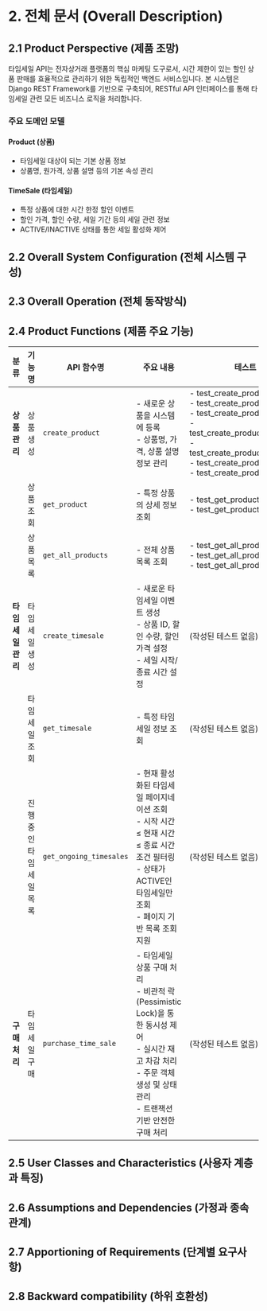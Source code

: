 # 2. 전체 문서 (Overall Description)

## 2.1 Product Perspective (제품 조망)

타임세일 API는 전자상거래 플랫폼의 핵심 마케팅 도구로서, 시간 제한이 있는 할인 상품 판매를 효율적으로 관리하기 위한 독립적인 백엔드 서비스입니다.
본 시스템은 Django REST Framework를 기반으로 구축되어, RESTful API 인터페이스를 통해 타임세일 관련 모든 비즈니스 로직을 처리합니다.

### 주요 도메인 모델

#### Product (상품)

- 타임세일 대상이 되는 기본 상품 정보
- 상품명, 원가격, 상품 설명 등의 기본 속성 관리

#### TimeSale (타임세일)

- 특정 상품에 대한 시간 한정 할인 이벤트
- 할인 가격, 할인 수량, 세일 기간 등의 세일 관련 정보
- ACTIVE/INACTIVE 상태를 통한 세일 활성화 제어

## 2.2 Overall System Configuration (전체 시스템 구성)

## 2.3 Overall Operation (전체 동작방식)

## 2.4 Product Functions (제품 주요 기능)

| 분류          | 기능명           | API 함수명                 | 주요 내용                                                                                                                  | 테스트 케이스 목록                                                                                                                                                                                                                                                                      |
|-------------|---------------|-------------------------|------------------------------------------------------------------------------------------------------------------------|---------------------------------------------------------------------------------------------------------------------------------------------------------------------------------------------------------------------------------------------------------------------------------|
| **상품 관리**   | 상품 생성         | `create_product`        | - 새로운 상품을 시스템에 등록<br>- 상품명, 가격, 상품 설명 정보 관리                                                                            | - test_create_product_success<br>- test_create_product_missing_name<br>- test_create_product_missing_price<br>- test_create_product_missing_description<br>- test_create_product_invalid_price_type<br>- test_create_product_empty_name<br>- test_create_product_negative_price |
|             | 상품 조회         | `get_product`           | - 특정 상품의 상세 정보 조회                                                                                                      | - test_get_product_existing_id<br>- test_get_product_non_existing_id                                                                                                                                                                                                            |
|             | 상품 목록         | `get_all_products`      | - 전체 상품 목록 조회                                                                                                          | - test_get_all_products_with_data<br>- test_get_all_products_empty<br>- test_get_all_products_large_dataset                                                                                                                                                                     |
| **타임세일 관리** | 타임세일 생성       | `create_timesale`       | - 새로운 타임세일 이벤트 생성<br>- 상품 ID, 할인 수량, 할인 가격 설정<br>- 세일 시작/종료 시간 설정                                                      | (작성된 테스트 없음)                                                                                                                                                                                                                                                                    |
|             | 타임세일 조회       | `get_timesale`          | - 특정 타임세일 정보 조회                                                                                                        | (작성된 테스트 없음)                                                                                                                                                                                                                                                                    |
|             | 진행 중인 타임세일 목록 | `get_ongoing_timesales` | - 현재 활성화된 타임세일 페이지네이션 조회<br>- 시작 시간 ≤ 현재 시간 ≤ 종료 시간 조건 필터링<br>- 상태가 ACTIVE인 타임세일만 조회<br>- 페이지 기반 목록 조회 지원              | (작성된 테스트 없음)                                                                                                                                                                                                                                                                    |
| **구매 처리**   | 타임세일 구매       | `purchase_time_sale`    | - 타임세일 상품 구매 처리<br>- 비관적 락(Pessimistic Lock)을 통한 동시성 제어<br>- 실시간 재고 차감 처리<br>- 주문 객체 생성 및 상태 관리<br>- 트랜잭션 기반 안전한 구매 처리 | (작성된 테스트 없음)                                                                                                                                                                                                                                                                    |

## 2.5 User Classes and Characteristics (사용자 계층과 특징)

## 2.6 Assumptions and Dependencies (가정과 종속 관계)

## 2.7 Apportioning of Requirements (단계별 요구사항)

## 2.8 Backward compatibility (하위 호환성)

